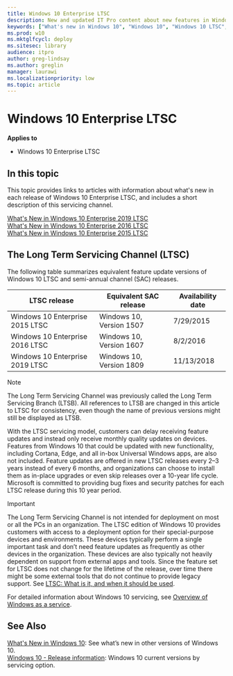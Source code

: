 ```yaml
---
title: Windows 10 Enterprise LTSC
description: New and updated IT Pro content about new features in Windows 10, LTSC (also known as Windows 10 LTSB).
keywords: ["What's new in Windows 10", "Windows 10", "Windows 10 LTSC", "Windows 10 LTSB"]
ms.prod: w10
ms.mktglfcycl: deploy
ms.sitesec: library
audience: itpro
author: greg-lindsay
ms.author: greglin
manager: laurawi
ms.localizationpriority: low
ms.topic: article
---
```


# Windows 10 Enterprise LTSC

**Applies to**
-   Windows 10 Enterprise LTSC

## In this topic

This topic provides links to articles with information about what's new in each release of Windows 10 Enterprise LTSC, and includes a short description of this servicing channel.

[What's New in Windows 10 Enterprise 2019 LTSC](whats-new-windows-10-2019.md)<br>
[What's New in Windows 10 Enterprise 2016 LTSC](whats-new-windows-10-2016.md)<br>
[What's New in Windows 10 Enterprise 2015 LTSC](whats-new-windows-10-2015.md)

## The Long Term Servicing Channel (LTSC)

The following table summarizes equivalent feature update versions of Windows 10 LTSC and semi-annual channel (SAC) releases.

| LTSC release | Equivalent SAC release | Availability date |
| --- | --- | --- |
| Windows 10 Enterprise 2015 LTSC  | Windows 10, Version 1507 | 7/29/2015 |
| Windows 10 Enterprise 2016 LTSC  | Windows 10, Version 1607 | 8/2/2016 |
| Windows 10 Enterprise 2019 LTSC  | Windows 10, Version 1809 | 11/13/2018 |

>[!NOTE]
>The Long Term Servicing Channel was previously called the Long Term Servicing Branch (LTSB). All references to LTSB are changed in this article to LTSC for consistency, even though the name of previous versions might still be displayed as LTSB.

With the LTSC servicing model, customers can delay receiving feature updates and instead only receive monthly quality updates on devices. Features from Windows 10 that could be updated with new functionality, including Cortana, Edge, and all in-box Universal Windows apps, are also not included. Feature updates are offered in new LTSC releases every 2–3 years instead of every 6 months, and organizations can choose to install them as in-place upgrades or even skip releases over a 10-year life cycle. Microsoft is committed to providing bug fixes and security patches for each LTSC release during this 10 year period.

>[!IMPORTANT]
>The Long Term Servicing Channel is not intended for deployment on most or all the PCs in an organization. The LTSC edition of Windows 10 provides customers with access to a deployment option for their special-purpose devices and environments. These devices typically perform a single important task and don’t need feature updates as frequently as other devices in the organization. These devices are also typically not heavily dependent on support from external apps and tools. Since the feature set for LTSC does not change for the lifetime of the release, over time there might be some external tools that do not continue to provide legacy support. See [LTSC: What is it, and when it should be used](https://techcommunity.microsoft.com/t5/Windows-IT-Pro-Blog/LTSC-What-is-it-and-when-should-it-be-used/ba-p/293181).

For detailed information about Windows 10 servicing, see [Overview of Windows as a service](/windows/deployment/update/waas-overview).

## See Also

[What's New in Windows 10](https://docs.microsoft.com/windows/whats-new/): See what’s new in other versions of Windows 10.<br>
[Windows 10 - Release information](https://docs.microsoft.com/windows/windows-10/release-information): Windows 10 current versions by servicing option.

